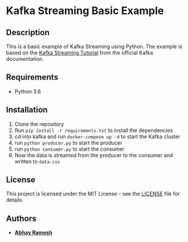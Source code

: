 # Kafka Streaming Basic Example

## Description

This is a basic example of Kafka Streaming using Python. The example is based on the [Kafka Streaming Tutorial](https://kafka.apache.org/10/documentation/streams/tutorial) from the official Kafka documentation.

## Requirements

* Python 3.6

## Installation

1. Clone the repository
2. Run `pip install -r requirements.txt` to install the dependencies
3. cd into kafka and run `docker-compose up -d` to start the Kafka cluster
4. run `python producer.py` to start the producer
5. run `python consumer.py` to start the consumer
6. Now the data is streamed from the producer to the consumer and written to `data.csv`

## License

This project is licensed under the MIT License - see the [LICENSE](LICENSE) file for details

## Authors

* [**Abhay Ramesh**](https://github.com/abhay-ramesh)
